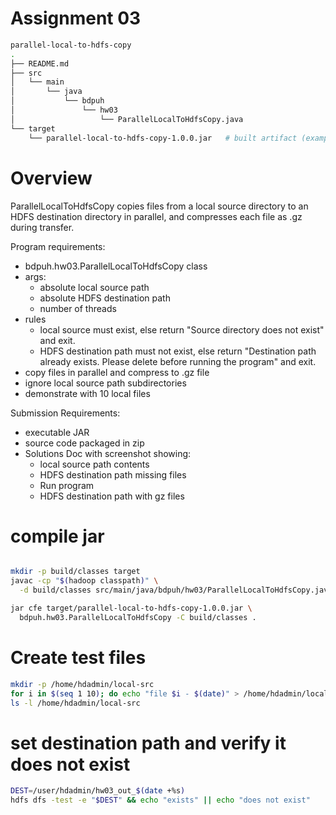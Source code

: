 # Assignment 03
```bash
parallel-local-to-hdfs-copy
.
├── README.md
├── src
│   └── main
│       └── java
│           └── bdpuh
│               └── hw03
│                   └── ParallelLocalToHdfsCopy.java
└── target
    └── parallel-local-to-hdfs-copy-1.0.0.jar   # built artifact (example)

```
# Overview

ParallelLocalToHdfsCopy copies files from a local source directory to an HDFS destination directory in parallel, and compresses each file as .gz during transfer. 

Program requirements:

- bdpuh.hw03.ParallelLocalToHdfsCopy class
- args:
    - absolute local source path
    - absolute HDFS destination path
    - number of threads
- rules
    - local source must exist, else return "Source directory does not exist" and exit.
    - HDFS destination path must not exist, else return "Destination path already exists. Please delete before running the program" and exit.
- copy files in parallel and compress to .gz file
- ignore local source path subdirectories
- demonstrate with 10 local files

Submission Requirements:

- executable JAR
- source code packaged in zip
- Solutions Doc with screenshot showing:
    - local source path contents
    - HDFS destination path missing files
    - Run program
    - HDFS destination path with gz files


# compile jar
```bash

mkdir -p build/classes target
javac -cp "$(hadoop classpath)" \
  -d build/classes src/main/java/bdpuh/hw03/ParallelLocalToHdfsCopy.java

jar cfe target/parallel-local-to-hdfs-copy-1.0.0.jar \
  bdpuh.hw03.ParallelLocalToHdfsCopy -C build/classes .

```

 # Create test files
 ```bash
 mkdir -p /home/hdadmin/local-src
for i in $(seq 1 10); do echo "file $i - $(date)" > /home/hdadmin/local-src/file_$i.txt; done
ls -l /home/hdadmin/local-src
```
# set destination path and verify it does not exist
```bash
DEST=/user/hdadmin/hw03_out_$(date +%s)
hdfs dfs -test -e "$DEST" && echo "exists" || echo "does not exist"

```
